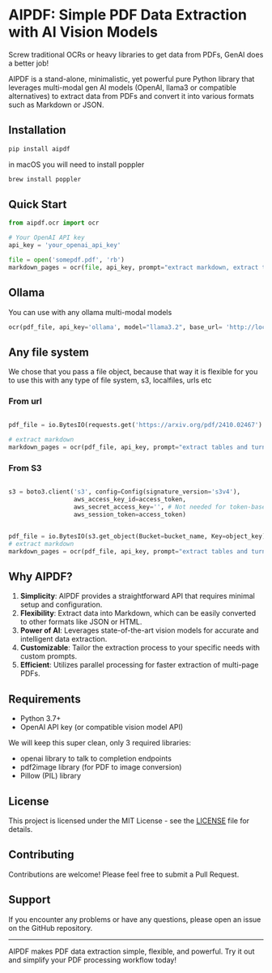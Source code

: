 # AIPDF: Simple PDF Data Extraction with AI Vision Models

Screw traditional OCRs or heavy libraries to get data from PDFs, GenAI does a better job!

AIPDF is a stand-alone, minimalistic, yet powerful pure Python library that leverages multi-modal gen AI models (OpenAI, llama3 or compatible alternatives) to extract data from PDFs and convert it into various formats such as Markdown or JSON. 

## Installation

```bash
pip install aipdf
```

in macOS you will need to install poppler
```bash
brew install poppler 
```

## Quick Start



```python
from aipdf.ocr import ocr

# Your OpenAI API key   
api_key = 'your_openai_api_key'

file = open('somepdf.pdf', 'rb')
markdown_pages = ocr(file, api_key, prompt="extract markdown, extract tables and turn charts into tables")

```

##  Ollama

You can use with any ollama multi-modal models 

```python
ocr(pdf_file, api_key='ollama', model="llama3.2", base_url= 'http://localhost:11434/v1', prompt=DEFAULT_PROMPT)
```
## Any file system

We chose that you pass a file object, because that way it is flexible for you to use this with any type of file system, s3, localfiles, urls etc

### From url
```python

pdf_file = io.BytesIO(requests.get('https://arxiv.org/pdf/2410.02467').content)

# extract markdown
markdown_pages = ocr(pdf_file, api_key, prompt="extract tables and turn charts into tables, return each table in json")

```
### From S3

```python

s3 = boto3.client('s3', config=Config(signature_version='s3v4'),
                  aws_access_key_id=access_token,
                  aws_secret_access_key='', # Not needed for token-based auth
                  aws_session_token=access_token)


pdf_file = io.BytesIO(s3.get_object(Bucket=bucket_name, Key=object_key)['Body'].read())
# extract markdown
markdown_pages = ocr(pdf_file, api_key, prompt="extract tables and turn charts into tables, return each table in json")
```


## Why AIPDF?

1. **Simplicity**: AIPDF provides a straightforward API that requires minimal setup and configuration.
2. **Flexibility**: Extract data into Markdown, which can be easily converted to other formats like JSON or HTML.
3. **Power of AI**: Leverages state-of-the-art vision models for accurate and intelligent data extraction.
4. **Customizable**: Tailor the extraction process to your specific needs with custom prompts.
5. **Efficient**: Utilizes parallel processing for faster extraction of multi-page PDFs.

## Requirements

- Python 3.7+
- OpenAI API key (or compatible vision model API)

We will keep this super clean, only 3 required libraries:

- openai library to talk to completion endpoints
- pdf2image library (for PDF to image conversion)
- Pillow (PIL) library

## License

This project is licensed under the MIT License - see the [LICENSE](LICENSE) file for details.

## Contributing

Contributions are welcome! Please feel free to submit a Pull Request.

## Support

If you encounter any problems or have any questions, please open an issue on the GitHub repository.

---

AIPDF makes PDF data extraction simple, flexible, and powerful. Try it out and simplify your PDF processing workflow today!

